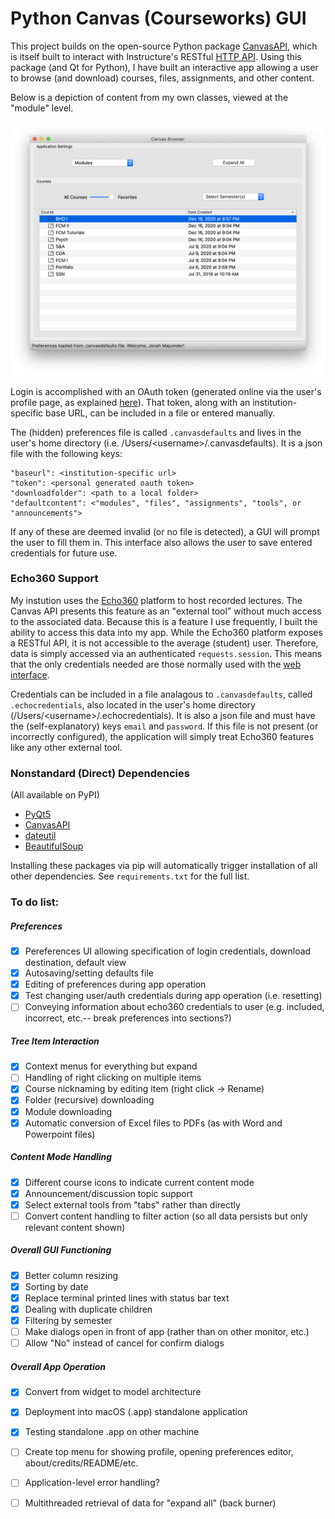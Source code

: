 # Python Canvas (Courseworks) GUI

This project builds on the open-source Python package [CanvasAPI](https://canvasapi.readthedocs.io/en/stable/index.html), which is itself built to interact with Instructure's RESTful [HTTP API](https://canvas.instructure.com/doc/api/index.html). Using this package (and Qt for Python), I have built an interactive app allowing a user to browse (and download) courses, files, assignments, and other content.

Below is a depiction of content from my own classes, viewed at the "module" level.

<img src="screenshot.png" width="800">

Login is accomplished with an OAuth token (generated online via the user's profile page, as explained [here](https://canvas.instructure.com/doc/api/file.oauth.html#manual-token-generation)). That token, along with an institution-specific base URL, can be included in a file or entered manually.

The (hidden) preferences file is called `.canvasdefaults` and lives in the user's home directory (i.e. /Users/\<username\>/.canvasdefaults). It is a json file with the following keys:
```
"baseurl": <institution-specific url>
"token": <personal generated oauth token>
"downloadfolder": <path to a local folder>
"defaultcontent": <"modules", "files", "assignments", "tools", or "announcements">
```
If any of these are deemed invalid (or no file is detected), a GUI will prompt the user to fill them in. This interface also allows the user to save entered credentials for future use.

### Echo360 Support

My instution uses the [Echo360](https://echo360.com/) platform to host recorded lectures. The Canvas API presents this feature as an "external tool" without much access to the associated data. Because this is a feature I use frequently, I built the ability to access this data into my app. While the Echo360 platform exposes a RESTful API, it is not accessible to the average (student) user. Therefore, data is simply accessed via an authenticated `requests.session`. This means that the only credentials needed are those normally used with the [web interface](https://echo360.org/).

Credentials can be included in a file analagous to `.canvasdefaults`, called `.echocredentials`, also located in the user's home directory (/Users/\<username\>/.echocredentials). It is also a json file and must have the (self-explanatory) keys `email` and `password`. If this file is not present (or incorrectly configured), the application will simply treat Echo360 features like any other external tool.

### Nonstandard (Direct) Dependencies
(All available on PyPI)

- [PyQt5](https://pypi.org/project/PyQt5/)
- [CanvasAPI](https://pypi.org/project/canvasapi/)
- [dateutil](https://pypi.org/project/python-dateutil/)
- [BeautifulSoup](https://pypi.org/project/beautifulsoup4/)

Installing these packages via pip will automatically trigger installation of all other dependencies. See `requirements.txt` for the full list.

### To do list:

##### Preferences
- [X] Pereferences UI allowing specification of login credentials, download destination, default view
- [X] Autosaving/setting defaults file
- [X] Editing of preferences during app operation
- [X] Test changing user/auth credentials during app operation (i.e. resetting)
- [ ] Conveying information about echo360 credentials to user (e.g. included, incorrect, etc.-- break preferences into sections?)

##### Tree Item Interaction
- [X] Context menus for everything but expand
- [ ] Handling of right clicking on multiple items
- [X] Course nicknaming by editing item (right click -> Rename)
- [X] Folder (recursive) downloading
- [X] Module downloading
- [X] Automatic conversion of Excel files to PDFs (as with Word and Powerpoint files)

##### Content Mode Handling
- [X] Different course icons to indicate current content mode
- [X] Announcement/discussion topic support
- [X] Select external tools from "tabs" rather than directly
- [ ] Convert content handling to filter action (so all data persists but only relevant content shown)

##### Overall GUI Functioning
- [X] Better column resizing
- [X] Sorting by date
- [X] Replace terminal printed lines with status bar text
- [X] Dealing with duplicate children
- [X] Filtering by semester
- [ ] Make dialogs open in front of app (rather than on other monitor, etc.)
- [ ] Allow "No" instead of cancel for confirm dialogs

##### Overall App Operation
- [X] Convert from widget to model architecture
- [X] Deployment into macOS (.app) standalone application
- [X] Testing standalone .app on other machine
- [ ] Create top menu for showing profile, opening preferences editor, about/credits/README/etc.
- [ ] Application-level error handling?
- [ ] Multithreaded retrieval of data for "expand all" (back burner)


